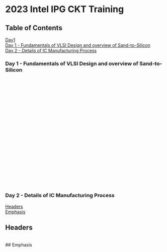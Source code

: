 # 2023 Intel IPG CKT Training

## Table of Contents
[Day1](#day1)
<br>
<a href="#day">Day 1 - Fundamentals of VLSI Design and overview of Sand-to-Silicon</a>
<br>
<a href="#day">Day 2 - Details of IC Manufacturing Process</a>

### Day 1 - Fundamentals of VLSI Design and overview of Sand-to-Silicon
<br>
<br>
<br>
<br>
<br>
<br>
<br>
<br>
<br>
<br>
<br>
<br>
<br>
<br>
<br>
<br>
<br>
<br>
<br>
<br>

### Day 2 - Details of IC Manufacturing Process





[Headers](#headers)  
[Emphasis](#emphasis)  
  

## Headers
<br>
## Emphasis
